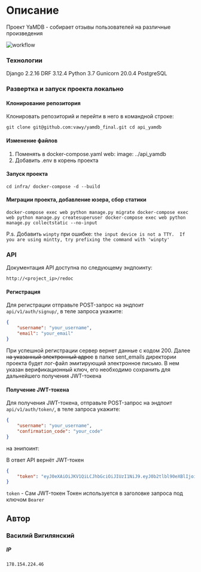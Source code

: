 # Описание
Проект YaMDB - собирает отзывы пользователей на различные произведения

![workflow](https://github.com/vawy/yamdb_final/actions/workflows/yamdb_workflow.yml/badge.svg) 

### Технологии
Django 2.2.16
DRF 3.12.4
Python 3.7
Gunicorn 20.0.4
PostgreSQL


### Развертка и запуск проекта локально

#### Клонирование репозитория
Клонировать репозиторий и перейти в него в командной строке:

`
git clone git@github.com:vawy/yamdb_final.git
cd api_yamdb
`

#### Изменение файлов
1) Поменять в docker-compose.yaml
    web:
      image: ../api_yamdb
2) Добавить .env в корень проекта

#### Запуск проекта
`
cd infra/
docker-compose -d --build
`

#### Миграции проекта, добавление юзера, сбор статики
`
docker-compose exec web python manage.py migrate
docker-compose exec web python manage.py createsuperuser
docker-compose exec web python manage.py collectstatic --no-input 
`

P.s. Добавить `winpty` при ошибке:
`
the input device is not a TTY.  If you are using mintty, try prefixing the command with 'winpty'
`
    
### API
Документация API доступна по следующему эндпоинту:

    http://<project_ip>/redoc

#### Регистрация
Для регистрации отправьте POST-запрос на эндпоит `api/v1/auth/signup/`, в теле запроса укажите:
```JSON
{
    "username": "your_username",
    "email": "your_email"
}
```
При успешной регистрации сервер вернет данные с кодом 200.
Далее ~~на указанный электронный адрес~~ в папке sent_emails директории проекта будет лог-файл эмитирующий электронное письмо. В нем указан верификационный ключ, его необходимо сохранить для дальнейшего получения JWT-токена
#### Получение JWT-токена
Для получения JWT-токена, отправьте POST-запрос на эндпоит `api/v1/auth/token/`, в теле запроса укажите:
```JSON
{
    "username": "your_username",
    "confirmation_code": "your_code"
}
```
на энипоинт:

В ответ API вернёт JWT-токен
~~~JSON
{
    "token": "eyJ0eXAiOiJKV1QiLCJhbGciOiJIUzI1NiJ9.eyJ0b2tlbl90eXBlIjoiYWNjZXNzIiwiZXhwIjoxNjIwODU1Mzc3LCJqdGkiOiJkY2EwNmRiYTEzNWQ0ZjNiODdiZmQ3YzU2Y2ZjNGE0YiIsInVzZXJfaWQiOjF9.eZfkpeNVfKLzBY7U0h5gMdTwUnGP3LjRn5g8EIvWlVg"
}
~~~

`token` - Сам JWT-токен
Токен используется в заголовке запроса под ключом `Bearer`


## Автор

### Василий Вигилянский 

##### IP
`178.154.224.46`
